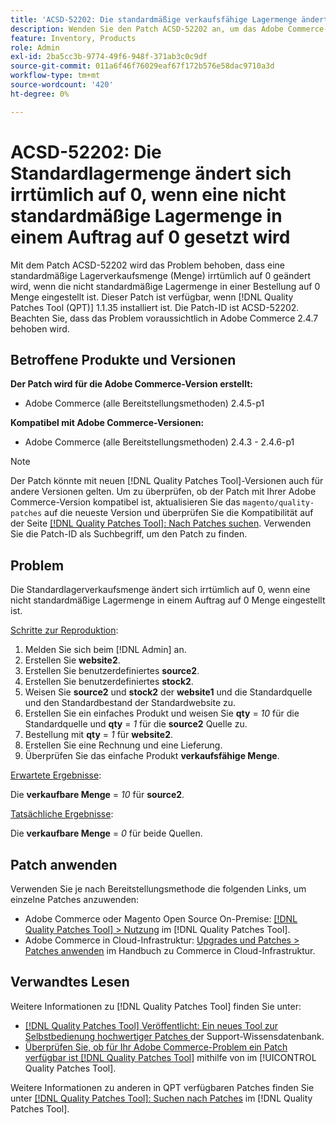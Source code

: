 ```yaml
---
title: 'ACSD-52202: Die standardmäßige verkaufsfähige Lagermenge ändert sich irrtümlich auf 0, wenn die nicht standardmäßige Lagermenge in der richtigen Reihenfolge auf 0 gesetzt wird'
description: Wenden Sie den Patch ACSD-52202 an, um das Adobe Commerce-Problem zu beheben, bei dem sich eine standardmäßige Lagerverkaufsmenge irrtümlicherweise in 0 ändert, wenn der nicht standardmäßige Lagerbestand in einer Bestellung auf 0 Menge festgelegt ist.
feature: Inventory, Products
role: Admin
exl-id: 2ba5cc3b-9774-49f6-948f-371ab3c0c9df
source-git-commit: 011a6f46f76029eaf67f172b576e58dac9710a3d
workflow-type: tm+mt
source-wordcount: '420'
ht-degree: 0%

---
```


# ACSD-52202: Die Standardlagermenge ändert sich irrtümlich auf 0, wenn eine nicht standardmäßige Lagermenge in einem Auftrag auf 0 gesetzt wird

Mit dem Patch ACSD-52202 wird das Problem behoben, dass eine standardmäßige Lagerverkaufsmenge (Menge) irrtümlich auf 0 geändert wird, wenn die nicht standardmäßige Lagermenge in einer Bestellung auf 0 Menge eingestellt ist. Dieser Patch ist verfügbar, wenn [!DNL Quality Patches Tool (QPT)] 1.1.35 installiert ist. Die Patch-ID ist ACSD-52202. Beachten Sie, dass das Problem voraussichtlich in Adobe Commerce 2.4.7 behoben wird.

## Betroffene Produkte und Versionen

**Der Patch wird für die Adobe Commerce-Version erstellt:**

* Adobe Commerce (alle Bereitstellungsmethoden) 2.4.5-p1

**Kompatibel mit Adobe Commerce-Versionen:**

* Adobe Commerce (alle Bereitstellungsmethoden) 2.4.3 - 2.4.6-p1

>[!NOTE]
>
>Der Patch könnte mit neuen [!DNL Quality Patches Tool]-Versionen auch für andere Versionen gelten. Um zu überprüfen, ob der Patch mit Ihrer Adobe Commerce-Version kompatibel ist, aktualisieren Sie das `magento/quality-patches` auf die neueste Version und überprüfen Sie die Kompatibilität auf der Seite [[!DNL Quality Patches Tool]: Nach Patches suchen](https://experienceleague.adobe.com/tools/commerce-quality-patches/index.html). Verwenden Sie die Patch-ID als Suchbegriff, um den Patch zu finden.

## Problem

Die Standardlagerverkaufsmenge ändert sich irrtümlich auf 0, wenn eine nicht standardmäßige Lagermenge in einem Auftrag auf 0 Menge eingestellt ist.

<u>Schritte zur Reproduktion</u>:

1. Melden Sie sich beim [!DNL Admin] an.
1. Erstellen Sie **website2**.
1. Erstellen Sie benutzerdefiniertes **source2**.
1. Erstellen Sie benutzerdefiniertes **stock2**.
1. Weisen Sie **source2** und **stock2** der **website1** und die Standardquelle und den Standardbestand der Standardwebsite zu.
1. Erstellen Sie ein einfaches Produkt und weisen Sie **qty** = *10* für die Standardquelle und **qty** = *1* für die **source2** Quelle zu.
1. Bestellung mit **qty** = *1* für **website2**.
1. Erstellen Sie eine Rechnung und eine Lieferung.
1. Überprüfen Sie das einfache Produkt **verkaufsfähige Menge**.

<u>Erwartete Ergebnisse</u>:

Die **verkaufbare Menge** = *10* für **source2**.

<u>Tatsächliche Ergebnisse</u>:

Die **verkaufbare Menge** = *0* für beide Quellen.

## Patch anwenden

Verwenden Sie je nach Bereitstellungsmethode die folgenden Links, um einzelne Patches anzuwenden:

* Adobe Commerce oder Magento Open Source On-Premise: [[!DNL Quality Patches Tool] > Nutzung](/help/tools/quality-patches-tool/usage.md) im [!DNL Quality Patches Tool].
* Adobe Commerce in Cloud-Infrastruktur: [Upgrades und Patches > Patches anwenden](https://experienceleague.adobe.com/docs/commerce-cloud-service/user-guide/develop/upgrade/apply-patches.html) im Handbuch zu Commerce in Cloud-Infrastruktur.

## Verwandtes Lesen

Weitere Informationen zu [!DNL Quality Patches Tool] finden Sie unter:

* [[!DNL Quality Patches Tool] Veröffentlicht: Ein neues Tool zur Selbstbedienung hochwertiger Patches ](https://experienceleague.adobe.com/en/docs/commerce-operations/tools/quality-patches-tool/quality-patches-tool-to-self-serve-quality-patches) der Support-Wissensdatenbank.
* [Überprüfen Sie, ob für Ihr Adobe Commerce-Problem ein Patch verfügbar ist [!DNL Quality Patches Tool]](/help/tools/quality-patches-tool/patches-available-in-qpt/check-patch-for-magento-issue-with-magento-quality-patches.md) mithilfe von im [!UICONTROL Quality Patches Tool].


Weitere Informationen zu anderen in QPT verfügbaren Patches finden Sie unter [[!DNL Quality Patches Tool]: Suchen nach Patches](https://experienceleague.adobe.com/tools/commerce-quality-patches/index.html) im [!DNL Quality Patches Tool].
